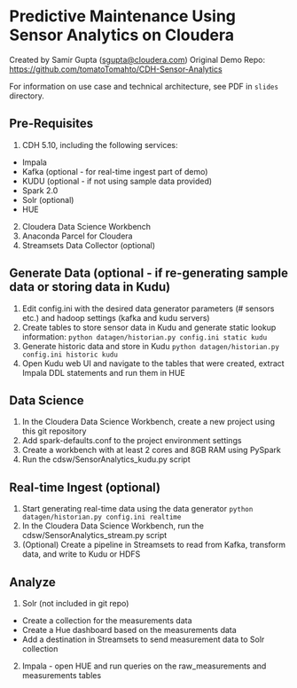# Predictive Maintenance Using Sensor Analytics on Cloudera
Created by Samir Gupta (sgupta@cloudera.com)
Original Demo Repo: https://github.com/tomatoTomahto/CDH-Sensor-Analytics

For information on use case and technical architecture, see PDF in ```slides``` directory. 

## Pre-Requisites
1. CDH 5.10, including the following services:
 * Impala
 * Kafka (optional - for real-time ingest part of demo)
 * KUDU (optional - if not using sample data provided)
 * Spark 2.0
 * Solr (optional)
 * HUE
2. Cloudera Data Science Workbench
3. Anaconda Parcel for Cloudera
4. Streamsets Data Collector (optional)

## Generate Data (optional - if re-generating sample data or storing data in Kudu)
1. Edit config.ini with the desired data generator parameters (# sensors etc.) and hadoop settings (kafka and kudu servers)
2. Create tables to store sensor data in Kudu and generate static lookup information:
```python datagen/historian.py config.ini static kudu```
3. Generate historic data and store in Kudu
```python datagen/historian.py config.ini historic kudu```
4. Open Kudu web UI and navigate to the tables that were created, extract Impala DDL statements and run them in HUE

## Data Science
1. In the Cloudera Data Science Workbench, create a new project using this git repository
2. Add spark-defaults.conf to the project environment settings
3. Create a workbench with at least 2 cores and 8GB RAM using PySpark
4. Run the cdsw/SensorAnalytics_kudu.py script

## Real-time Ingest (optional)
1. Start generating real-time data using the data generator
```python datagen/historian.py config.ini realtime```
2. In the Cloudera Data Science Workbench, run the cdsw/SensorAnalytics_stream.py script
3. (Optional) Create a pipeline in Streamsets to read from Kafka, transform data, and write to Kudu or HDFS 

## Analyze
1. Solr (not included in git repo)
 * Create a collection for the measurements data
 * Create a Hue dashboard based on the measurements data
 * Add a destination in Streamsets to send measurement data to Solr collection
2. Impala - open HUE and run queries on the raw_measurements and measurements tables

